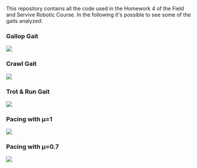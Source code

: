 This repository contains all the code used in the Homework 4 of the Field and Servive Robotic Course. In the following it's possible to see some of the gaits analyzed:
### Gallop Gait

![](https://raw.githubusercontent.com/salvatoredeluca/FSR_HOMEWORK4/main/media/gallop.gif.gif)


### Crawl Gait
![](https://raw.githubusercontent.com/salvatoredeluca/FSR_HOMEWORK4/main/media/crawl.gif.gif)

### Trot & Run Gait
![](https://raw.githubusercontent.com/salvatoredeluca/FSR_HOMEWORK4/main/media/trot_run.gif.gif)

### Pacing with  μ=1
![](https://raw.githubusercontent.com/salvatoredeluca/FSR_HOMEWORK4/main/media/pacing_1.gif.gif)

### Pacing with  μ=0.7
![](https://raw.githubusercontent.com/salvatoredeluca/FSR_HOMEWORK4/main/media/pacing_07.gif.gif)



